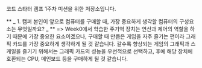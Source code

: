 코드 스타터 캠프 1주차 미션을 위한 저장소입니다.

**  _   1. 캠퍼 본인이 앞으로 컴퓨터를 구매할 때, 가장 중요하게 생각할 컴퓨터의 구성요소는 무엇일까요? _   **
            => Week0에서 학습한 주기억 장치는 연산과 제어의 역할을 하기 때문에 가장 중요한 요소이겠으나, 구매할 때 만큼은 게임을 자주 즐기는 편이라 그래픽 카드를 가장 중요하게 생각하게 될 것 같습니다. 갈수록 향상되는 게임의 그래픽과 스케일을 즐기기 위해서는 그래픽 카드의 성능을 우선적으로 선택하고, 후에 해당 장치에 호환되는 CPU, 메인보드 등을 구매하게 될 것 같습니다.

